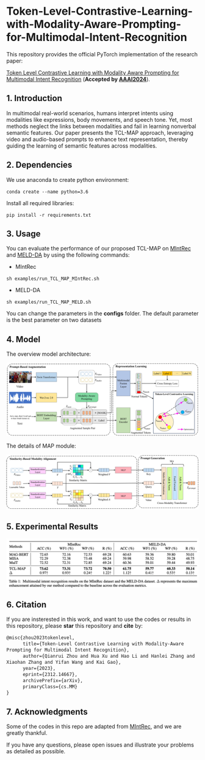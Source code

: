 # Token-Level-Contrastive-Learning-with-Modality-Aware-Prompting-for-Multimodal-Intent-Recognition

This repository provides the official PyTorch implementation of the research paper:

 [Token Level Contrastive Learning with Modality Aware Prompting for Multimodal Intent Recognition](https://arxiv.org/abs/2312.14667) (**Accepted by [AAAI2024](https://aaai.org/Conferences/AAAI-24/)**). 

## 1. Introduction

In multimodal real-world scenarios, humans interpret intents using modalities like expressions, body movements, and speech tone. Yet, most methods neglect the links between modalities and fail in learning nonverbal semantic features. Our paper presents the TCL-MAP approach, leveraging video and audio-based prompts to enhance text representation, thereby guiding the learning of semantic features across modalities.

## 2. Dependencies 

We use anaconda to create python environment:

```
conda create --name python=3.6
```

Install all required libraries:

```
pip install -r requirements.txt
```

## 3. Usage

You can evaluate the performance of our proposed TCL-MAP on [MIntRec](https://dl.acm.org/doi/pdf/10.1145/3503161.3547906) and [MELD-DA](https://aclanthology.org/2020.acl-main.402.pdf) by using the following commands:

- MIntRec

```
sh examples/run_TCL_MAP_MIntRec.sh
```

- MELD-DA

```
sh examples/run_TCL_MAP_MELD.sh
```

You can change the parameters in the **configs** folder. The default parameter is the best parameter on two datasets

## 4. Model

The overview model architecture:

![TCL_MAP](Figs/TCL_MAP.jpg)

The details of MAP module:

![MAP](Figs/MAP.jpg)

## 5. Experimental Results

![Experimental_Results](Figs/Experimental_Results.jpg)

## 6. Citation

If you are insterested in this work, and want to use the codes or results in this repository, please **star** this repository and **cite** by:

```
@misc{zhou2023tokenlevel,
      title={Token-Level Contrastive Learning with Modality-Aware Prompting for Multimodal Intent Recognition}, 
      author={Qianrui Zhou and Hua Xu and Hao Li and Hanlei Zhang and Xiaohan Zhang and Yifan Wang and Kai Gao},
      year={2023},
      eprint={2312.14667},
      archivePrefix={arXiv},
      primaryClass={cs.MM}
}
```

## 7. Acknowledgments

Some of the codes in this repo are adapted from [MIntRec](https://github.com/thuiar/MIntRec/tree/main), and we are greatly thankful.

If you have any questions, please open issues and illustrate your problems as detailed as possible.



